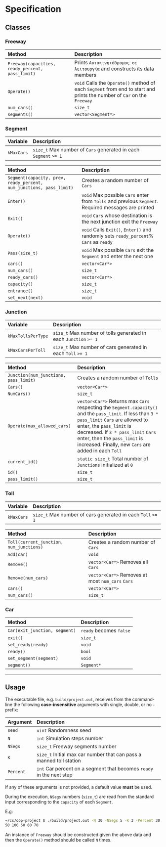 # Specification

## Classes

### Freeway

Method                                                                             |Description
:----------------------------------------------------------------------------------|:----------
`Freeway(capacities, ready_percent, pass_limit)`|Prints `Αυτοκινητόδρομος σε λειτουργία` and constructs its data members
`Operate()`                                     |`void` Calls the `Operate()` method of each `Segment` from end to start and prints the number of `Car` on the `Freeway`
`num_cars()`                                    |`size_t`
`segments()`                                    |`vector<Segment*>`

### Segment

Variable  |Description
:---------|:----------
`kMaxCars`|`size_t` Max number of `Cars` generated in each `Segment` `>= 1`

Method                                                                  |Description
:-----------------------------------------------------------------------|:----------
`Segment(capacity, prev, ready_percent, num_junctions, pass_limit)`|Creates a random number of `Cars`
`Enter()`                                                          |`void` Max possible `Cars` enter from `Tolls` and previous `Segment`. Required messages are printed
`Exit()`                                                           |`void` `Cars` whose destination is the next junction exit the `Freeway`
`Operate()`                                                        |`void` Calls `Exit()`, `Enter()` and randomly sets `ready_percent`% `Cars` as `ready`
`Pass(size_t)`                                                     |`void` Max possible `Cars` exit the `Segment` and enter the next one
`cars()`                                                           |`vector<Car*>`
`num_cars()`                                                       |`size_t`
`ready_cars()`                                                     |`vector<Car*>`
`capacity()`                                                       |`size_t`
`entrance()`                                                       |`size_t`
`set_next(next)`                                                   |`void`

### Junction

Variable          |Description
:-----------------|:----------
`kMaxTollsPerType`|`size_t` Max number of tolls generated in each `Junction` `>= 1`
`kMaxCarsPerToll` |`size_t` Max number of cars generated in each `Toll` `>= 1`

Method                               |Description
:------------------------------------|:----------
`Junction(num_junctions, pass_limit)`|Creates a random number of `Tolls`
`Cars()`                             |`vector<Car*>`
`NumCars()`                          |`size_t`
`Operate(max_allowed_cars)`          |`vector<Car*>` Returns max `Cars` respecting the `Segment.capacity()` and the `pass_limit`. If less than `3 * pass_limit` `Cars` are allowed to enter, the `pass_limit` is decreased. If `3 * pass_limit` `Cars` enter, then the `pass_limit` is increased. Finally, new `Cars` are added in each `Toll`
`current_id()`                       |`static size_t` Total number of `Junctions` initialized at `0`
`id()`                               |`size_t`
`pass_limit()`                       |`size_t`

### Toll

Variable  |Description
:---------|:----------
`kMaxCars`|`size_t` Max number of cars generated in each `Toll` `>= 1`

Method                                 |Description
:--------------------------------------|:----------
`Toll(current_junction, num_junctions)`|Creates a random number of `Cars`
`Add(car)`                             |`void`
`Remove()        `                     |`vector<Car*>` Removes all `Cars`
`Remove(num_cars)`                     |`vector<Car*>` Removes at most `num_cars` `Cars`
`cars()`                               |`vector<Car*>`
`num_cars()`                           |`size_t`

### Car

Method                       |Description
:----------------------------|:----------
`Car(exit_junction, segment)`|`ready` becomes `false`
`exit()`                     |`size_t`
`set_ready(ready)`           |`void`
`ready()`                    |`bool`
`set_segment(segment)`       |`void`
`segment()`                  |`Segment*`

-------------------------------------------------------------------------------

## Usage

The executable file, e.g. `build/project.out`, receives from the command-line
the following **case-insensitive** arguments with single, double, or no `-`
prefix:

Argument |Description
:--------|:----------
`seed`   |`uint` Randomness seed
`N`      |`int` Simulation steps number
`NSegs`  |`size_t` Freeway segments number
`K`      |`size_t` Initial max car number that can pass a manned toll station
`Percent`|`int` Car percent on a segment that becomes `ready` in the next step

If any of these arguments is not provided, a default value **must** be used.

During the execution, `NSegs` numbers (`size_t`) are read from the standard
input corresponding to the `capacity` of each `Segment`.

E.g:

```sh
~/cs/oop-project $ ./build/project.out -N 30 -NSegs 5 -K 3 -Percent 30
50 100 60 60 70
```

An instance of `Freeway` should be constructed given the above data and then the
`Operate()` method should be called `N` times.
